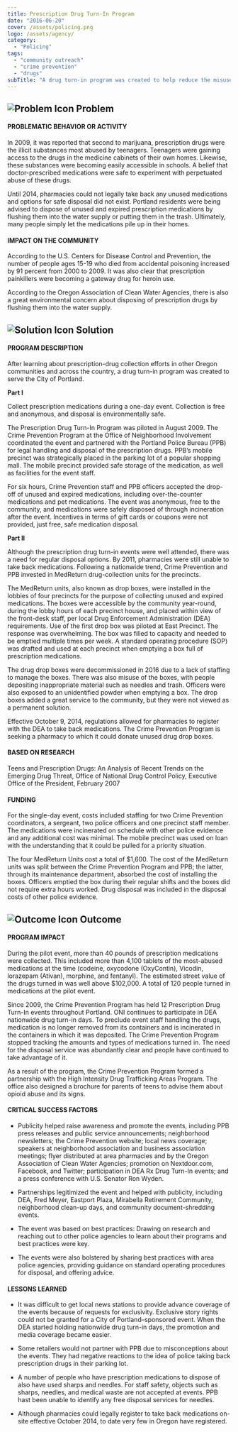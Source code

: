 ```yaml
---
title: Prescription Drug Turn-In Program
date: "2016-06-20"
cover: /assets/policing.png
logo: /assets/agency/
category:
  - "Policing"
tags:
  - "community outreach"
  - "crime prevention"
  - "drugs"
subTitle: "A drug turn-in program was created to help reduce the misuse and mishandling of legally prescribed drugs"
---
```

## ![Problem Icon](https://github.com/google/material-design-icons/raw/master/alert/1x_web/ic_error_outline_black_48dp.png "Problem") Problem

#### PROBLEMATIC BEHAVIOR OR ACTIVITY

In 2009, it was reported that second to marijuana, prescription drugs were the illicit substances most abused by teenagers. Teenagers were gaining access to the drugs in the medicine cabinets of their own homes. Likewise, these substances were becoming easily accessible in schools. A belief that doctor-prescribed medications were safe to experiment with perpetuated abuse of these drugs.

Until 2014, pharmacies could not legally take back any unused medications and options for safe disposal did not exist. Portland residents were being advised to dispose of unused and expired prescription medications by flushing them into the water supply or putting them in the trash. Ultimately, many people simply let the medications pile up in their homes.

#### IMPACT ON THE COMMUNITY

According to the U.S. Centers for Disease Control and Prevention, the number of people ages 15-19 who died from accidental poisoning increased by 91 percent from 2000 to 2009. It was also clear that prescription painkillers were becoming a gateway drug for heroin use.

According to the Oregon Association of Clean Water Agencies, there is also a great environmental concern about disposing of prescription drugs by flushing them into the water supply.

## ![Solution Icon](https://github.com/google/material-design-icons/raw/master/action/1x_web/ic_lightbulb_outline_black_48dp.png "Solution") Solution

#### PROGRAM DESCRIPTION

After learning about prescription-drug collection efforts in other Oregon communities and across the country, a drug turn-in program was created to serve the City of Portland.

**Part I**

Collect prescription medications during a one-day event. Collection is free and anonymous, and disposal is environmentally safe.

The Prescription Drug Turn-In Program was piloted in August 2009. The Crime Prevention Program at the Office of Neighborhood Involvement coordinated the event and partnered with the Portland Police Bureau (PPB) for legal handling and disposal of the prescription drugs. PPB’s mobile precinct was strategically placed in the parking lot of a popular shopping mall. The mobile precinct provided safe storage of the medication, as well as facilities for the event staff.

For six hours, Crime Prevention staff and PPB officers accepted the drop-off of unused and expired medications, including over-the-counter medications and pet medications. The event was anonymous, free to the community, and medications were safely disposed of through incineration after the event. Incentives in terms of gift cards or coupons were not provided, just free, safe medication disposal.

**Part II**

Although the prescription drug turn-in events were well attended, there was a need for regular disposal options. By 2011, pharmacies were still unable to take back medications. Following a nationwide trend, Crime Prevention and PPB invested in MedReturn drug-collection units for the precincts.

The MedReturn units, also known as drop boxes, were installed in the lobbies of four precincts for the purpose of collecting unused and expired medications. The boxes were accessible by the community year-round, during the lobby hours of each precinct house, and placed within view of the front-desk staff, per local Drug Enforcement Administration (DEA) requirements. Use of the first drop box was piloted at East Precinct. The response was overwhelming. The box was filled to capacity and needed to be emptied multiple times per week. A standard operating procedure (SOP) was drafted and used at each precinct when emptying a box full of prescription medications.

The drug drop boxes were decommissioned in 2016 due to a lack of staffing to manage the boxes. There was also misuse of the boxes, with people depositing inappropriate material such as needles and trash. Officers were also exposed to an unidentified powder when emptying a box. The drop boxes added a great service to the community, but they were not viewed as a permanent solution.

Effective October 9, 2014, regulations allowed for pharmacies to register with the DEA to take back medications. The Crime Prevention Program is seeking a pharmacy to which it could donate unused drug drop boxes.

#### BASED ON RESEARCH

Teens and Prescription Drugs: An Analysis of Recent Trends on the Emerging Drug Threat, Office of National Drug Control Policy, Executive Office of the President, February 2007

#### FUNDING

For the single-day event, costs included staffing for two Crime Prevention coordinators, a sergeant, two police officers and one precinct staff member.
The medications were incinerated on schedule with other police evidence and any additional cost was minimal. The mobile precinct was used on loan with the understanding that it could be pulled for a priority situation.

The four MedReturn Units cost a total of $1,600. The cost of the MedReturn units was split between the Crime Prevention Program and PPB; the latter, through its maintenance department, absorbed the cost of installing the boxes. Officers emptied the box during their regular shifts and the boxes did not require extra hours worked. Drug disposal was included in the disposal costs of other police evidence.

## ![Outcome Icon](https://github.com/google/material-design-icons/raw/master/action/1x_web/ic_view_list_black_48dp.png "Outcome") Outcome

#### PROGRAM IMPACT

During the pilot event, more than 40 pounds of prescription medications were collected. This included more than 4,100 tablets of the most-abused medications at the time (codeine, oxycodone (OxyContin), Vicodin, lorazepam (Ativan), morphine, and fentanyl). The estimated street value of the drugs turned in was well above $102,000. A total of 120 people turned in medications at the pilot event.

Since 2009, the Crime Prevention Program has held 12 Prescription Drug Turn-In events throughout Portland. ONI continues to participate in DEA nationwide drug turn-in days. To preclude event staff handling the drugs, medication is no longer removed from its containers and is incinerated in the containers in which it was deposited. The Crime Prevention Program stopped tracking the amounts and types of medications turned in. The need for the disposal service was abundantly clear and people have continued to take advantage of it.

As a result of the program, the Crime Prevention Program formed a partnership with the High Intensity Drug Trafficking Areas Program. The office also designed a brochure for parents of teens to advise them about opioid abuse and its signs.

#### CRITICAL SUCCESS FACTORS

* Publicity helped raise awareness and promote the events, including PPB press releases and public service announcements; neighborhood newsletters; the Crime Prevention website; local news coverage; speakers at neighborhood association and business association meetings; flyer distributed at area pharmacies and by the Oregon Association of Clean Water Agencies; promotion on Nextdoor.com, Facebook, and Twitter; participation in DEA Rx Drug Turn-In events; and a press conference with U.S. Senator Ron Wyden.

* Partnerships legitimized the event and helped with publicity, including DEA, Fred Meyer, Eastport Plaza, Mirabella Retirement Community, neighborhood clean-up days, and community document-shredding events.

* The event was based on best practices: Drawing on research and reaching out to other police agencies to learn about their programs and best practices were key.

* The events were also bolstered by sharing best practices with area police agencies, providing guidance on standard operating procedures for disposal, and offering advice.

#### LESSONS LEARNED

* It was difficult to get local news stations to provide advance coverage of the events because of requests for exclusivity. Exclusive story rights could not be granted for a City of Portland–sponsored event. When the DEA started holding nationwide drug turn-in days, the promotion and media coverage became easier.

* Some retailers would not partner with PPB due to misconceptions about the events. They had negative reactions to the idea of police taking back prescription drugs in their parking lot.

* A number of people who have prescription medications to dispose of also have used sharps and needles. For staff safety, objects such as sharps, needles, and medical waste are not accepted at events. PPB hast been unable to identify any free disposal services for needles.

* Although pharmacies could legally register to take back medications on-site effective October 2014, to date very few in Oregon have registered.


